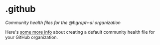 # .github

*Community health files for the @hgraph-ai organization*

Here's [some more info](https://help.github.com/en/articles/creating-a-default-community-health-file-for-your-organization) about creating a default community health file for your GitHub organization.
